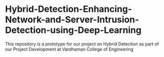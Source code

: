 # Hybrid-Detection-Enhancing-Network-and-Server-Intrusion-Detection-using-Deep-Learning
This repository is a prototype for our project on Hybrid Detection as part of our Project Development at Vardhaman College of Engineering
